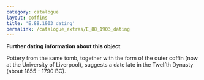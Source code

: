```yaml
---
category: catalogue
layout: coffins
title: 'E.88.1903 dating'
permalink: /catalogue_extras/E_88_1903_dating
---
```


**Further dating information about this object**


Pottery from the same tomb, together with the form of the outer coffin
(now at the University of Liverpool), suggests a date late in the
Twelfth Dynasty (about 1855 - 1790 BC). 

